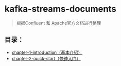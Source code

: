 # kafka-streams-documents

> 根据Confluent 和 Apache官方文档进行整理

## 目录：

- [chapter-1-introduction（基本介绍）]()
- [chapter-2-quick-start（快速入门）]()
